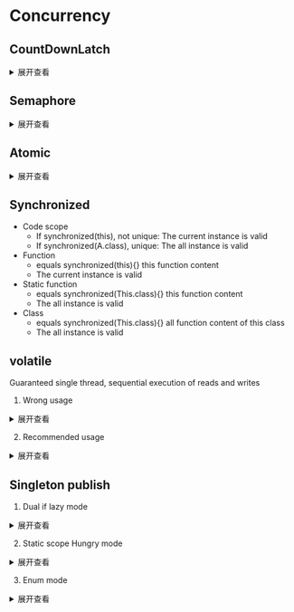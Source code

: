 # Concurrency

## CountDownLatch
<details>
<summary>展开查看</summary>
<pre><code>

``` java
	CountDownLatch countdownlatch = new CountDownLatch(1); // The difinition count is 1
	System.out.println("Count: " + countdownlatch.getCount()); // 1

	new Thread(() -> {
		try {
			countdownlatch.await(); // Current thread enter await, until count reduced to 0
			System.out.println("Count: " + countdownlatch.getCount()); // 0
		} catch (InterruptedException e) {
			e.printStackTrace();
		}
	}).start();

	Thread.sleep(1000);
	System.out.println("Count down");
	countdownlatch.countDown(); // down 1
```
</code></pre>
</details>

## Semaphore
<details>
<summary>展开查看</summary>
<pre><code>

``` java
    Semaphore semaphore = new Semaphore(5);
    for (int i = 0; i < 5; i++) {
        new Thread(() -> {
            try {
                semaphore.acquire(); // Get a semaphore
                semaphore.release(); // Release a semaphore
            } catch (InterruptedException e) {
                e.printStackTrace();
            }
        }).start();
    }
   	Thread.sleep(1000);
    System.out.println("Available semaphore: " + semaphore.availablePermits()); // 5
```
``` java
    Semaphore semaphore = new Semaphore(5);
    for (int i = 0; i < 5; i++) {
        new Thread(() -> {
            try {
                semaphore.acquire();
                //semaphore.release(); // Not release
            } catch (InterruptedException e) {
                e.printStackTrace();
            }
        }).start();
    }
    Thread.sleep(1000);
    System.out.println("Available semaphore: " + semaphore.availablePermits()); // 0
```
``` java
	Semaphore semaphore = new Semaphore(5);
	for (int i = 0; i < 5; i++) {
		new Thread(() -> {
			try {
				semaphore.acquire();
				//semaphore.release();
			} catch (InterruptedException e) {
				e.printStackTrace();
			}
		}).start();
	}
	Thread.sleep(1000);
	System.out.println("Available semaphore: " + semaphore.availablePermits()); // 0
	semaphore.acquire(); // Because available semaphore is 0, threa enters await status, until available gt 0
	System.out.println("END"); // Always not output END
```
</code></pre>
</details>

## Atomic
<details>
<summary>展开查看</summary>
<pre><code>

### AtomicLong and LongAdder
Jdk8 update LongAdder and DoubleAdder  
> Under low update contention, the two classes have similar characteristics. But under 
**high contention, expected throughput of this class is significantly higher**, at the 
expense of **higher space consumption**.

Recommend use 'LongAdder' and 'DoubleAdder',
But may not be safe of reading(**update value when reading**), AtomicLong is safer, its principle is CAS(compareAndSwap)

### AtomicXX
``` java
@Slf4j
@ThreadSafe
    public class AtomicTest {
        
        private final static int threadTotal = 200;
        private final static int clientTotal = 5000;
        // private static AtomicLong count = new AtomicLong(0);
        private static LongAdder count = new LongAdder(); //Initial value is 0

        public static void main(String[] args) throws Exception {
            ExecutorService executor = Executors.newCachedThreadPool();
            Semaphore semaphore = new Semaphore(threadTotal);
            CountDownLatch countDownLatch = new CountDownLatch(clientTotal);
            log.info("CountdownLatch count: {}", countDownLatch.getCount());

            new Thread(() -> {
                try {
                    countDownLatch.await();
                    executor.shutdown();
                    log.info("CountdownLatch count: {}", countDownLatch.getCount());
                    log.info("count: {}", count.longValue());
                } catch (InterruptedException e) {
                    e.printStackTrace();
                }

            }).start();

            Thread.sleep(1000);
            for (int i = 0; i < clientTotal; i++) {
                executor.execute(() -> {
                    try {
                        semaphore.acquire();
                        add();
                        semaphore.release();
                        countDownLatch.countDown();
                    } catch (InterruptedException e) {
                        e.printStackTrace();
                    }
                });
            }
        }

        private static void add() {
            count.increment();
        }
    }
```

### AtomicReference
> An object reference that may be updated atomically. 
``` java
    public class AtomicReferenceTest {

        @Data
        private static class User {
            private String name;
        }

        public static void main(String[] args) {
            AtomicReference<User> longAtomicReference = new AtomicReference<>();
            User oldUser = new User();
            oldUser.setName("old");
            longAtomicReference.set(oldUser);

            User userBak = oldUser; // Copy user addr
            oldUser = new User();

            boolean b = longAtomicReference.compareAndSet(oldUser, userBak); // Check addr value, if equals, update it
            System.out.println(b);
        }
    }
```

### AtomicReferenceFieldUpdater
Modify object field
``` java
    public class AtomicReferenceFieldUpdaterTest {
    
        @Data
        private static class User {
            volatile String name;
        }

        public static void main(String[] args) {
            AtomicReferenceFieldUpdater<User, String> atomicReferenceFieldUpdater = AtomicReferenceFieldUpdater.newUpdater(User.class, String.class, "name");
            User user = new User();
            user.setName("Wars");

            atomicReferenceFieldUpdater.compareAndSet(user, user.getName(), "Cat");
            System.out.println(user.getName());
        }
    }
```

### AtomicStampedReference
AtomicStampedReference vs. AtomicReference added one version number param, fix ABA bug
``` java
    public class AtomicStampedReferenceTest {

        private static AtomicStampedReference<Integer> atomicStampedReference = new AtomicStampedReference<>(0, 0);

        public static void main(String[] args) {
            atomicStampedReference.compareAndSet(0, 1, 0, 1);
        }
    }
```

### AtomicLongArray
AtomicLongArray through the index operation array
``` java
    public class AtomicLongArrayTest {

        private static AtomicLongArray atomicLongArray = new AtomicLongArray(new long[]{1L, 2L, 3L});
        
        public static void main(String[] args) {
            atomicLongArray.incrementAndGet(0); // index
        }
    }
```
</code></pre>
</details>

## Synchronized
* Code scope
  * If synchronized(this), not unique: The current instance is valid
  * If synchronized(A.class), unique: The all instance is valid
* Function
  * equals synchronized(this){} this function content
  * The current instance is valid
* Static function
  * equals synchronized(This.class){} this function content
  * The all instance is valid
* Class
  * equals synchronized(This.class){} all function content of this class 
  * The all instance is valid
  
## volatile
Guaranteed single thread, sequential execution of reads and writes
1) Wrong usage
<details>
<summary>展开查看</summary>
<pre><code>

``` java
    @NotThreadSafe
    public class VolatileTest {

        private static final int MAX_THREAD = 50;
        private static final int EXECUTE_COUNT = 5000;
        private static volatile int count = 0;

        public static void main(String[] args) {
            CountDownLatch countDownLatch = new CountDownLatch(EXECUTE_COUNT);
            // Executed out
            new Thread(() -> {
                try {
                    countDownLatch.await();
                    System.out.println("count: " + count);
                } catch (InterruptedException e) {
                    e.printStackTrace();
                }
            }).start();

            // Executor
            ExecutorService executor = Executors.newCachedThreadPool();
            Semaphore semaphore = new Semaphore(MAX_THREAD);
            for (int i = 0; i < EXECUTE_COUNT; i++) {
                executor.execute(() -> {
                    try {
                        semaphore.acquire();
                        count++;
                        semaphore.release();
                        countDownLatch.countDown();
                    } catch (InterruptedException e) {
                        e.printStackTrace();
                    }
                });
            }
        }
    }
```
</code></pre>
</details>

2) Recommended usage
<details>
<summary>展开查看</summary>
<pre><code>

``` java
    public class VolatileTest2 {

        private static volatile boolean semaphore = false;

        public static void main(String[] args) throws InterruptedException {
            new Thread(() -> {
                try {
                    while (!semaphore) Thread.sleep(1000);
                    System.out.println("Finish");
                } catch (Exception e) {
                    e.printStackTrace();
                }
            }).start();


            Thread.sleep(10000);
            semaphore = true;
        }
    }
```
</code></pre>
</details>

## Singleton publish
1. Dual if lazy mode
<details>
<summary>展开查看</summary>
<pre><code>

``` java
    @ThreadSafe
    public class A_Singleton {

        private volatile static A_Singleton instance;

        private A_Singleton() {
        }

        public static A_Singleton getInstance() {
            if (null == instance)
                synchronized (A_Singleton.class) {
                    instance = new A_Singleton(); // If no volatile, it may lead to Out-of-order execution initialization
                }

            return instance;
        }
    }
```
</code></pre>
</details>

2. Static scope Hungry mode
<details>
<summary>展开查看</summary>
<pre><code>

``` java
    @ThreadSafe
    public class B {

        private static B instance;

        static {
            instance = new B();
        }

        private B() {
        }

        public static B getInstance() {
            return instance;
        }
    }
```
</code></pre>
</details>

3. Enum mode
<details>
<summary>展开查看</summary>
<pre><code>

``` java
    enum E {
        INSTANCE;

        private C_EnumMode instance;

        E() {
            instance = new C_EnumMode();
        }

        public C_EnumMode getInstance() {
            return instance;
        }
    }
```
</code></pre>
</details>

